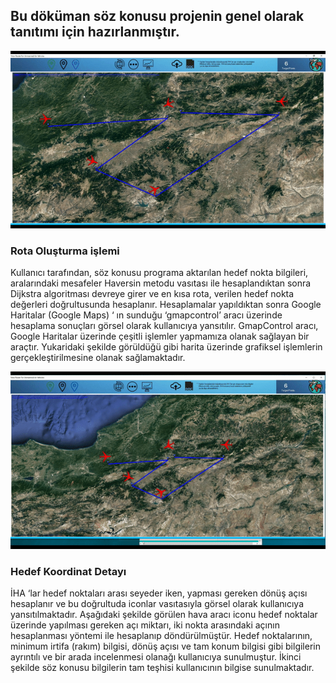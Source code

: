 
## Bu döküman söz konusu projenin genel olarak tanıtımı için hazırlanmıştır.
![](RoutingForUAV(Gif_1).gif)
### Rota Oluşturma işlemi
Kullanıcı tarafından, söz konusu programa aktarılan hedef nokta bilgileri, aralarındaki mesafeler Haversin metodu vasıtası ile hesaplandıktan sonra Dijkstra algoritması devreye girer ve en kısa rota, verilen hedef nokta değerleri doğrultusunda hesaplanır. Hesaplamalar yapıldıktan sonra Google Haritalar (Google Maps) ‘ ın sunduğu ‘gmapcontrol’ aracı üzerinde hesaplama sonuçları görsel olarak kullanıcıya yansıtılır. GmapControl aracı, Google Haritalar üzerinde çeşitli işlemler yapmamıza olanak sağlayan bir araçtır. Yukaridaki şekilde görüldüğü gibi harita üzerinde grafiksel işlemlerin gerçekleştirilmesine olanak sağlamaktadır.


![](RoutingForUAV(Gif_2).gif)

### Hedef Koordinat Detayı

İHA ‘lar hedef noktaları arası seyeder iken, yapması gereken dönüş açısı hesaplanır ve bu doğrultuda iconlar vasıtasıyla görsel olarak kullanıcıya yansıtılmaktadır. Aşağıdaki şekilde görülen hava aracı iconu hedef noktalar üzerinde yapılması gereken açı miktarı, iki nokta arasındaki açının hesaplanması yöntemi ile hesaplanıp döndürülmüştür.
Hedef noktalarının, minimum irtifa (rakım) bilgisi, dönüş açısı ve tam konum bilgisi gibi bilgilerin ayrıntılı ve bir arada incelenmesi olanağı kullanıcıya sunulmuştur. İkinci şekilde söz konusu bilgilerin tam teşhisi kullanıcının bilgise sunulmaktadır.
